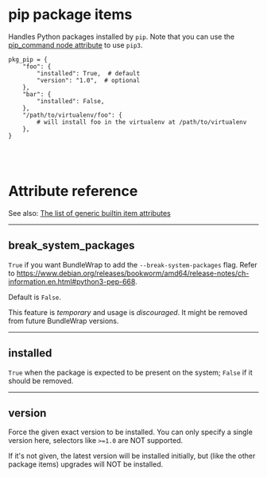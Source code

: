 # pip package items

Handles Python packages installed by `pip`. Note that you can use the [pip_command node attribute](../repo/nodes.py.md#pip_command) to use `pip3`.

    pkg_pip = {
        "foo": {
            "installed": True,  # default
            "version": "1.0",  # optional
        },
        "bar": {
            "installed": False,
        },
        "/path/to/virtualenv/foo": {
        	# will install foo in the virtualenv at /path/to/virtualenv
        },
    }

<br><br>

# Attribute reference

See also: [The list of generic builtin item attributes](../repo/items.py.md#builtin-item-attributes)

<hr>

## break\_system\_packages

`True` if you want BundleWrap to add the `--break-system-packages` flag. Refer to <https://www.debian.org/releases/bookworm/amd64/release-notes/ch-information.en.html#python3-pep-668>.

Default is `False`.

This feature is *temporary* and usage is *discouraged*. It might be removed from future BundleWrap versions.

<hr>

## installed

`True` when the package is expected to be present on the system; `False` if it should be removed.

<hr>

## version

Force the given exact version to be installed. You can only specify a single version here, selectors like `>=1.0` are NOT supported.

If it's not given, the latest version will be installed initially, but (like the other package items) upgrades will NOT be installed.
